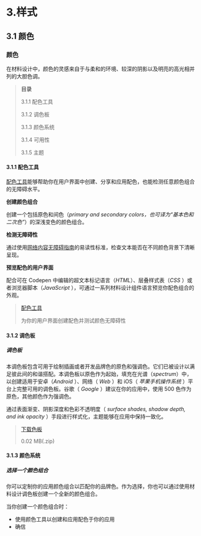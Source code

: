 # 3.样式

## 3.1 颜色

### 颜色

在材料设计中，颜色的灵感来自于与柔和的环境、较深的阴影以及明亮的高光相并列的大胆色调。

> **目录**
>
> 3.1.1 配色工具
>
> 3.1.2 调色板
>
> 3.1.3 颜色系统
>
> 3.1.4 可用性
>
> 3.1.5 主题

#### 3.1.1 配色工具

[配色工具](https://material.io/color/)能够帮助你在用户界面中创建、分享和应用配色，也能检测任意颜色组合的无障碍水平。

**创建颜色组合**

创建一个包括原色和间色（*primary and secondary colors，也可译为“基本色和二次色”*）的深浅变色的颜色组合。

**检测无障碍性**

通过使用[网络内容无障碍指南](https://www.w3.org/TR/UNDERSTANDING-WCAG20/visual-audio-contrast-contrast.html)的易读性标准，检查文本能否在不同颜色背景下清晰呈现。

**预览配色的用户界面**

配合可在 Codepen 中编辑的超文本标记语言（*HTML*）、层叠样式表（*CSS* ）或者浏览器脚本（*JavaScript* ），可通过一系列材料设计组件语言预览你配色组合的外观。

> [配色工具](https://material.io/color/)
>
> 为你的用户界面创建配色并测试颜色无障碍性

#### 3.1.2 调色板

##### 调色板

本调色板包含可用于绘制插画或者开发品牌色的原色和强调色。它们已被设计以满足彼此间的和谐搭配。本调色板以原色作为起始，填充在光谱（*spectrum*）中，以创建适用于安卓（*Android* ）、网络（ *Web* ）和 iOS（ *苹果手机操作系统* ）平台上完整可用的调色板。谷歌（ *Google* ）建议在你的应用中，使用 500 色作为原色，其他颜色作为强调色。

通过表面渐变、阴影深度和色彩不透明度（ *surface shades, shadow depth, and ink opacity* ）手段进行样式化，主题能够在应用中保持一致化。

> [下载色板](https://storage.googleapis.com/material-design/publish/material_v_11/assets/0B0J8hsRkk91LSGx6b0w3WWpMQ1k/color_swatches.zip)
>
> 0.02 MB(.zip)

#### 3.1.3 颜色系统

##### 选择一个颜色组合

你可以定制你的应用颜色组合以匹配你的品牌色。作为选择，你也可以通过使用材料设计调色板创建一个全新的颜色组合。

当你创建一个颜色组合时：

- 使用颜色工具以创建和应用配色于你的应用
- 确信